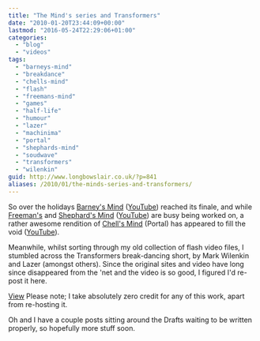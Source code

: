 ```yaml
---
title: "The Mind's series and Transformers"
date: "2010-01-20T23:44:09+00:00"
lastmod: "2016-05-24T22:29:06+01:00"
categories: 
  - "blog"
  - "videos"
tags: 
  - "barneys-mind"
  - "breakdance"
  - "chells-mind"
  - "flash"
  - "freemans-mind"
  - "games"
  - "half-life"
  - "humour"
  - "lazer"
  - "machinima"
  - "portal"
  - "shephards-mind"
  - "soudwave"
  - "transformers"
  - "wilenkin"
guid: http://www.longbowslair.co.uk/?p=841
aliases: /2010/01/the-minds-series-and-transformers/
---
```


So over the holidays [Barney's Mind](http://barneysmind.blogspot.com/) ([YouTube](http://www.youtube.com/user/IRAMightyPirate#grid/user/8906695BE1FCF060)) reached its finale, and while [Freeman's](http://www.accursedfarms.com/) and [Shephard's Mind](http://www.shephardsmind.half-lifecreations.com/) ([YouTube](http://www.youtube.com/user/KrimsinYT#grid/user/9C5D30F8EF72D19A)) are busy being worked on, a rather awesome rendition of [Chell's Mind](http://cyhanide.blogspot.com/) (Portal) has appeared to fill the void ([YouTube](http://www.youtube.com/watch?v=3xgncUYbzMA)).

Meanwhile, whilst sorting through my old collection of flash video files, I stumbled across the Transformers break-dancing short, by Mark Wilenkin and Lazer (amongst others). Since the original sites and video have long since disappeared from the 'net and the video is so good, I figured I'd re-post it here.

[View](/breakdancing-transformers-by-wilenkin-and-lazer)
Please note; I take absolutely zero credit for any of this work, apart from re-hosting it.

Oh and I have a couple posts sitting around the Drafts waiting to be written properly, so hopefully more stuff soon.
